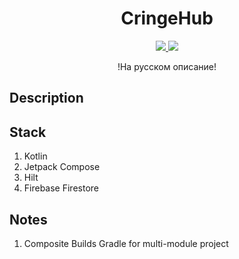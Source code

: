<h1 align="center">CringeHub</h1>
<p align="center">
  <a href="https://github.com/RomaZykov/CringeHub/blob/master/README.md">
    <img src="https://img.shields.io/badge/lang-en-yellow" />
  </a>
  <a href="https://github.com/RomaZykov/CringeHub/blob/master/README.ru.md">
    <img src="https://img.shields.io/badge/%D1%8F%D0%B7%D1%8B%D0%BA-%D1%80%D1%83%D1%81%D1%81%D0%BA%D0%B8%D0%B9-orange" />
  </a>
</p>
<p align="center">
!На русском описание!

## Description

## Stack
1. Kotlin
2. Jetpack Compose
3. Hilt
4. Firebase Firestore

## Notes
1. Composite Builds Gradle for multi-module project
